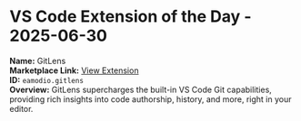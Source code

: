 # VS Code Extension of the Day - 2025-06-30

**Name:** GitLens  
**Marketplace Link:** [View Extension](https://marketplace.visualstudio.com/items?itemName=eamodio.gitlens)  
**ID:** `eamodio.gitlens`  
**Overview:** GitLens supercharges the built-in VS Code Git capabilities, providing rich insights into code authorship, history, and more, right in your editor.  
